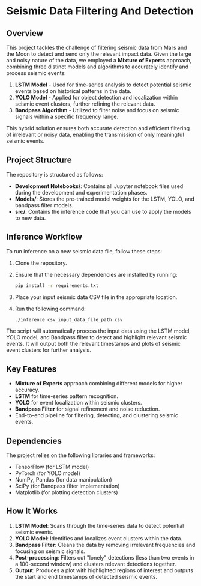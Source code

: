 # Seismic Data Filtering And Detection

## Overview

This project tackles the challenge of filtering seismic data from Mars and the Moon to detect and send only the relevant impact data. Given the large and noisy nature of the data, we employed a **Mixture of Experts** approach, combining three distinct models and algorithms to accurately identify and process seismic events:

1. **LSTM Model** - Used for time-series analysis to detect potential seismic events based on historical patterns in the data.
2. **YOLO Model** - Applied for object detection and localization within seismic event clusters, further refining the relevant data.
3. **Bandpass Algorithm** - Utilized to filter noise and focus on seismic signals within a specific frequency range.

This hybrid solution ensures both accurate detection and efficient filtering of irrelevant or noisy data, enabling the transmission of only meaningful seismic events.

## Project Structure

The repository is structured as follows:

- **Development Notebooks/**: Contains all Jupyter notebook files used during the development and experimentation phases.
- **Models/**: Stores the pre-trained model weights for the LSTM, YOLO, and bandpass filter models.
- **src/**: Contains the inference code that you can use to apply the models to new data.

## Inference Workflow

To run inference on a new seismic data file, follow these steps:

1. Clone the repository.
2. Ensure that the necessary dependencies are installed by running:
   ```bash
   pip install -r requirements.txt
   ```

3. Place your input seismic data CSV file in the appropriate location.
4. Run the following command:
   ```bash
   ./inference csv_input_data_file_path.csv
   ```
   
The script will automatically process the input data using the LSTM model, YOLO model, and Bandpass filter to detect and highlight relevant seismic events. It will output both the relevant timestamps and plots of seismic event clusters for further analysis.

## Key Features

- **Mixture of Experts** approach combining different models for higher accuracy.
- **LSTM** for time-series pattern recognition.
- **YOLO** for event localization within seismic clusters.
- **Bandpass Filter** for signal refinement and noise reduction.
- End-to-end pipeline for filtering, detecting, and clustering seismic events.

## Dependencies

The project relies on the following libraries and frameworks:

- TensorFlow (for LSTM model)
- PyTorch (for YOLO model)
- NumPy, Pandas (for data manipulation)
- SciPy (for Bandpass filter implementation)
- Matplotlib (for plotting detection clusters)

## How It Works

1. **LSTM Model**: Scans through the time-series data to detect potential seismic events.
2. **YOLO Model**: Identifies and localizes event clusters within the data.
3. **Bandpass Filter**: Cleans the data by removing irrelevant frequencies and focusing on seismic signals.
4. **Post-processing**: Filters out "lonely" detections (less than two events in a 100-second window) and clusters relevant detections together.
5. **Output**: Produces a plot with highlighted regions of interest and outputs the start and end timestamps of detected seismic events.
